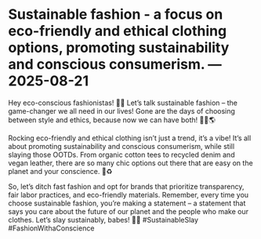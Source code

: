 # Sustainable fashion - a focus on eco-friendly and ethical clothing options, promoting sustainability and conscious consumerism. — 2025-08-21

Hey eco-conscious fashionistas! 🌿✨ Let’s talk sustainable fashion – the game-changer we all need in our lives! Gone are the days of choosing between style and ethics, because now we can have both! 💁‍♀️🌎

Rocking eco-friendly and ethical clothing isn’t just a trend, it’s a vibe! It’s all about promoting sustainability and conscious consumerism, while still slaying those OOTDs. From organic cotton tees to recycled denim and vegan leather, there are so many chic options out there that are easy on the planet and your conscience. 🌱♻️

So, let’s ditch fast fashion and opt for brands that prioritize transparency, fair labor practices, and eco-friendly materials. Remember, every time you choose sustainable fashion, you’re making a statement – a statement that says you care about the future of our planet and the people who make our clothes. Let’s slay sustainably, babes! 💚🌿 #SustainableSlay #FashionWithaConscience